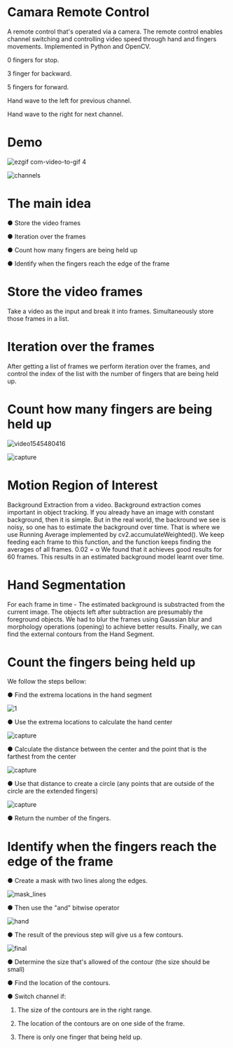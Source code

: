 
# Camara Remote Control  

A remote control that's operated via a camera. The remote control enables channel switching and controlling video speed through hand and fingers movements.
Implemented in Python and OpenCV.

 0 fingers for stop.

 3 finger for backward.

 5 fingers for forward.

 Hand wave to the left for previous channel.
 
 Hand wave to the right for next channel.




# Demo

![ezgif com-video-to-gif 4](https://user-images.githubusercontent.com/40145410/50739674-39baac80-11ec-11e9-9215-46bb1a86fd92.gif)

![channels](https://user-images.githubusercontent.com/40145410/57572426-db643b80-7422-11e9-9d8e-01d6c982efc7.gif)




# The main idea

● Store the video frames

● Iteration over the frames

● Count how many fingers are being held up

● Identify when the fingers reach the edge of the frame  

# Store the video frames
Take a video as the input and break it into frames. Simultaneously store those frames in a list.

# Iteration over the frames
After getting a list of frames we perform iteration over the frames, and control the index of the list with the number of fingers that are being held up.

# Count how many fingers are being held up

![video1545480416](https://user-images.githubusercontent.com/40145410/50406760-26164b80-07d3-11e9-8bee-ccc3980f445a.gif) 


![capture](https://user-images.githubusercontent.com/40145410/50406794-dd12c700-07d3-11e9-86da-fada81684e47.PNG)


# Motion Region of Interest
Background Extraction from a video. Background extraction comes important in object tracking. If you already have an image with constant background, then it is simple. But in the real world, the backround we see is noisy, so one has to estimate the background over time. That is where we use Running Average implemented by ​cv2.accumulateWeighted(). We keep feeding each frame to this function, and the function keeps finding the averages of all frames. 0.02 = α We found that it achieves good results for 60 frames. This results in an estimated background model learnt over time.


# Hand Segmentation
For each frame in time - The estimated background is substracted from the current image. The objects left after subtraction are presumably the foreground objects. We had to blur the frames using ​Gaussian blur ​and morphology operations (​opening​) to ​achieve better results. Finally, we can find the external contours from the Hand Segment.

# Count the fingers being held up 
We follow the steps bellow: 


● Find the extrema locations in the hand segment

![1](https://user-images.githubusercontent.com/40145410/50377346-54a1f400-0624-11e9-9669-133a7a101086.PNG)

●  Use the extrema locations to calculate the hand center

![capture](https://user-images.githubusercontent.com/40145410/50377348-7307ef80-0624-11e9-8847-f5b047dfec78.PNG)


● Calculate the distance between the center and the point that is the farthest from the center

![capture](https://user-images.githubusercontent.com/40145410/50377359-93d04500-0624-11e9-9354-8dec40f4dcac.PNG)


● Use that distance to create a circle (any points that are outside of the circle are the extended fingers) 

![capture](https://user-images.githubusercontent.com/40145410/50377366-b06c7d00-0624-11e9-9ae9-a7a359aaffbe.PNG)



● Return the number of the fingers. 


# Identify when the fingers reach the edge of the frame


● Create a mask with two lines along the edges.

![mask_lines](https://user-images.githubusercontent.com/40145410/57573093-e53e6c80-742b-11e9-940f-859fc0c61e24.PNG)

● Then use the "and" bitwise operator


![hand](https://user-images.githubusercontent.com/40145410/57572655-1ae05700-7426-11e9-9c0a-c54738a56c0b.PNG) 

● The result of the previous step will give us a few contours.

![final](https://user-images.githubusercontent.com/40145410/57573163-449c7c80-742c-11e9-8998-db6c711f8f8b.PNG)

● Determine the size that's allowed of the contour (the size should be small)

● Find the location of the contours.

● Switch channel if:
  
   1) The size of the contours are in the right range.
  
   2) The location of the contours are on one side of the frame.
  
   3) There is only one finger that being held up.
